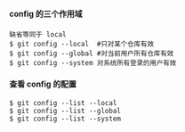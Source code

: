 #### config 的三个作用域
```
缺省等同于 local 
$ git config --local  #只对某个仓库有效
$ git config --global #对当前用户所有仓库有效
$ git config --system 对系统所有登录的用户有效
```

#### 查看 config 的配置
```ß
$ git config --list --local
$ git config --list --global
$ git config --list --system
```